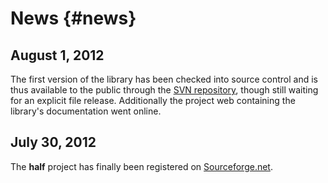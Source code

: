 News														{#news}
====

August 1, 2012
--------------

The first version of the library has been checked into source control and is thus available to the public through the [SVN repository](http://sourceforge.net/p/half/code/), though still waiting for an explicit file release. Additionally the project web containing the library's documentation went online.

July 30, 2012
-------------

The **half** project has finally been registered on [Sourceforge.net](http://sourceforge.net/projects/half/).
